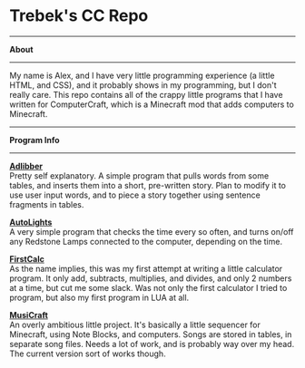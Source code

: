 Trebek's CC Repo
=============

***
**About**
***
My name is Alex, and I have very little programming experience (a little HTML, and CSS), and it probably shows in my programming, but I don't really care. This repo contains all of the crappy little programs that I have written for ComputerCraft, which is a Minecraft mod that adds computers to Minecraft.

***
**Program Info**
***
[**Adlibber**](https://github.com/Trebek/ComputerCraft/wiki/Adlibber-Notes) <br />
Pretty self explanatory. A simple program that pulls words from some tables, and inserts them into a short, pre-written story. Plan to modify it to use user input words, and to piece a story together using sentence fragments in tables.

[**AutoLights**](https://github.com/Trebek/ComputerCraft/wiki/AutoLights-Notes) <br />
A very simple program that checks the time every so often, and turns on/off any Redstone Lamps connected to the computer, depending on the time.

[**FirstCalc**]() <br />
As the name implies, this was my first attempt at writing a little calculator program. It only add, subtracts, multiplies, and divides, and only 2 numbers at a time, but cut me some slack. Was not only the first calculator I tried to program, but also my first program in LUA at all.

[**MusiCraft**]() <br />
An overly ambitious little project. It's basically a little sequencer for Minecraft, using Note Blocks, and computers. Songs are stored in tables, in separate song files. Needs a lot of work, and is probably way over my head. The current version sort of works though.
